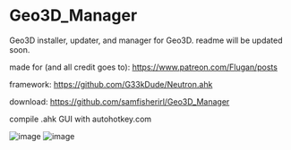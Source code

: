 # Geo3D_Manager
Geo3D installer, updater, and manager for Geo3D. readme will be updated soon. 

made for (and all credit goes to): https://www.patreon.com/Flugan/posts

framework: https://github.com/G33kDude/Neutron.ahk

download: https://github.com/samfisherirl/Geo3D_Manager
 
compile .ahk GUI with autohotkey.com 



![image](https://user-images.githubusercontent.com/98753696/194912012-60019ce5-13f7-48b6-84a0-5519f16fbda0.png)
![image](https://user-images.githubusercontent.com/98753696/194912026-42586089-ab51-4472-9a4d-202ba988ddb9.png)
